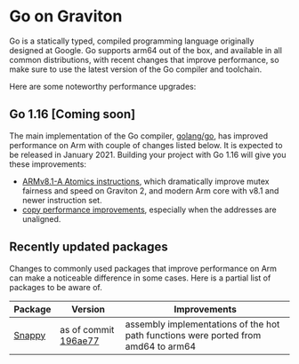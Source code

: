 # Go on Graviton

Go is a statically typed, compiled programming language originally designed at Google. Go supports arm64 out of the box, and available in all common distributions, with recent changes that improve performance, so make sure to use the latest version of the Go compiler and toolchain.

Here are some noteworthy performance upgrades:

## Go 1.16 \[Coming soon\]
The main implementation of the Go compiler, [golang/go](https://github.com/golang/go), has improved
performance on Arm with couple of changes listed below. It is expected to be released in January 2021. Building your project with Go 1.16
will give you these improvements:

 * [ARMv8.1-A Atomics instructions](https://go-review.googlesource.com/c/go/+/234217), which dramatically improve mutex fairness and speed on Graviton 2, and modern Arm core with v8.1 and newer instruction set.
 * [copy performance improvements](https://go-review.googlesource.com/c/go/+/243357), especially when the addresses are unaligned.

## Recently updated packages
Changes to commonly used packages that improve performance on Arm can make a noticeable difference in
some cases. Here is a partial list of packages to be aware of.

Package   | Version   | Improvements
----------|-----------|-------------
[Snappy](https://github.com/golang/snappy) | as of commit [196ae77](https://github.com/golang/snappy/commit/196ae77b8a26000fa30caa8b2b541e09674dbc43) | assembly implementations of the hot path functions were ported from amd64 to arm64

